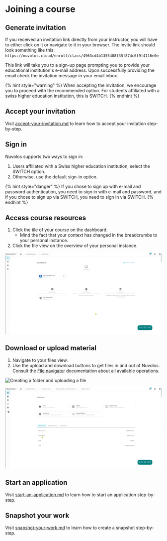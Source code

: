 # Joining a course

## Generate invitation

If you received an invitation link directly from your instructor, you will have to either click on it or navigate to it in your browser. The invite link should look something like this: `https://nuvolos.cloud/enroll/class/4963cd4b1355488f35f874c6f9f4116e0e`

This link will take you to a sign-up page prompting you to provide your educational institution's e-mail address. Upon successfully providing the email check the invitation message in your email inbox.

{% hint style="warning" %}
When accepting the invitation, we encourage you to proceed with the recommended option. For students affiliated with a swiss higher education institution, this is SWITCH.
{% endhint %}

## Accept your invitation

Visit [accept-your-invitation.md](../../../getting-started/students/accept-your-invitation.md) to learn how to accept your invitation step-by-step.

## Sign in

Nuvolos supports two ways to sign in:

1. Users affiliated with a Swiss higher education institution, select the SWITCH option.
2. Otherwise, use the default sign-in option.

{% hint style="danger" %}
If you chose to sign up with e-mail and password authentication, you need to sign in with e-mail and password, and if you chose to sign up via SWITCH, you need to sign in via SWITCH.
{% endhint %}

## Access course resources

1. Click the tile of your course on the dashboard.
   * Mind the fact that your context has changed in the breadcrumbs to your personal instance.
2. Click the file view on the overview of your personal instance.

![Using the dashboard to quickly navigate to your course](../../../.gitbook/assets/find_class_material_ed.gif)

## Download or upload material

1. Navigate to your files view.
2. Use the upload and download buttons to get files in and out of Nuvolos. Consult the [File navigator](../../../features/file-system-and-storage/file-navigator.md) documentation about all available operations.

![Creating a folder and uploading a file](../../../.gitbook/assets/create_folder_upload_ed.gif)

![Downloading a file](../../../.gitbook/assets/download_file_ed.gif)

## Start an application

Visit [start-an-application.md](../../../getting-started/students/start-an-application.md) to learn how to start an application step-by-step.

## Snapshot your work

Visit [snapshot-your-work.md](../../../getting-started/students/snapshot-your-work.md) to learn how to create a snapshot step-by-step.

